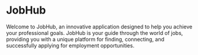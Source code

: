 # JobHub
Welcome to JobHub, an innovative application designed to help you achieve your professional goals. JobHub is your guide through the world of jobs, providing you with a unique platform for finding, connecting, and successfully applying for employment opportunities.
